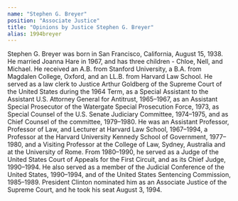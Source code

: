 ```yaml
---
name: "Stephen G. Breyer"
position: "Associate Justice"
title: "Opinions by Justice Stephen G. Breyer"
alias: 1994breyer
---
```

Stephen G. Breyer was born in San Francisco, California, August 15, 1938. He married Joanna Hare in 1967, and has three children - Chloe, Nell, and Michael. He received an A.B. from Stanford University, a B.A. from Magdalen College, Oxford, and an LL.B. from Harvard Law School. He served as a law clerk to Justice Arthur Goldberg of the Supreme Court of the United States during the 1964 Term, as a Special Assistant to the Assistant U.S. Attorney General for Antitrust, 1965–1967, as an Assistant Special Prosecutor of the Watergate Special Prosecution Force, 1973, as Special Counsel of the U.S. Senate Judiciary Committee, 1974–1975, and as Chief Counsel of the committee, 1979–1980. He was an Assistant Professor, Professor of Law, and Lecturer at Harvard Law School, 1967–1994, a Professor at the Harvard University Kennedy School of Government, 1977–1980, and a Visiting Professor at the College of Law, Sydney, Australia and at the University of Rome. From 1980–1990, he served as a Judge of the United States Court of Appeals for the First Circuit, and as its Chief Judge, 1990–1994. He also served as a member of the Judicial Conference of the United States, 1990–1994, and of the United States Sentencing Commission, 1985–1989. President Clinton nominated him as an Associate Justice of the Supreme Court, and he took his seat August 3, 1994.
